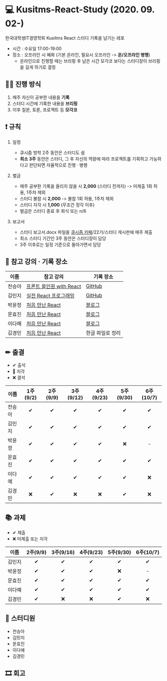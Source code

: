 # 💻 Kusitms-React-Study (2020. 09. 02-)

한국대학생IT경영학회 Kusitms React 스터디 기록을 남기는 레포

* 시간 : 수요일 17:00-19:00
* 장소 : 오프라인 시 혜화 (기본 온라인, 필요시 오프라인 -> **온/오프라인 병행**)
  * 온라인으로 진행할 때는 브리핑 후 남은 시간 모각코 보다는 스터디장이 브리핑을 길게 하기로 결정

 
## 🏃‍♀️ 진행 방식

1. 매주 자신이 공부한 내용을 **기록**
2. 스터디 시간에 기록한 내용을 **브리핑**
3. 이후 질문, 토론, 프로젝트 등 **모각코**


## ❗ 규칙

1. 일정
   * 큐시즘 방학 2주 동안은 스터디도 쉼
   * **최소 3주** 동안은 스터디, 그 후 자신의 역량에 따라 프로젝트를 기획하고 가능하다고 판단되면 자율적으로 진행 · 병행
  
2. 벌금
   * 매주 공부한 기록을 올리지 않을 시 **2,000** (스터디 전까지) -> 미제출 1회 허용, 1주차 제외
   * 스터디 불참 시 **2,000** -> 불참 1회 허용, 1주차 제외
   * 스터디 지각 시 **1,000** (무조건 정각 이후)
   * 벌금은 스터디 종료 후 회식 또는 n/6
   
3. 보고서
   * 스터디 보고서.docx 파일을 [큐시즘 카페](https://cafe.naver.com/kusitms)/22기/스터디 게시판에 매주 제출
   * 최소 스터디 기간인 3주 동안은 스터디장이 담당
   * 3주 이후로는 일정 기준으로 돌아가면서 담당
   

## 📝 참고 강의 · 기록 장소

| 이름 | 참고 강의 | 기록 장소 |
| --- | --- | --- |
| 천승아 | [프론트 올인원 with React](https://github.com/mnxmnz/JS_studying/tree/master/basics) | [GitHub](https://github.com/1000peach/React-Study) |
| 김민지 | [실전 React 프로그래밍](https://www.inflearn.com/course/실전-리액트-프로그래밍) | [GitHub](https://github.com/mnxmnz/TIL) |
| 박윤정 | [처음 만난 React](https://edu.goorm.io/lecture/12976/%EC%B2%98%EC%9D%8C-%EB%A7%8C%EB%82%9C-react-%EB%A6%AC%EC%95%A1%ED%8A%B8) | [블로그](https://parkyunjung.tistory.com/) |
| 문효진 | [처음 만난 React](https://edu.goorm.io/lecture/12976/%EC%B2%98%EC%9D%8C-%EB%A7%8C%EB%82%9C-react-%EB%A6%AC%EC%95%A1%ED%8A%B8) | [블로그](https://devvjin.tistory.com/) |
| 이다예 | [처음 만난 React](https://edu.goorm.io/lecture/12976/%EC%B2%98%EC%9D%8C-%EB%A7%8C%EB%82%9C-react-%EB%A6%AC%EC%95%A1%ED%8A%B8) | [블로그](https://yeyeah.tistory.com/category/Programming/React.js) |
| 김경민 | [처음 만난 React](https://edu.goorm.io/lecture/12976/%EC%B2%98%EC%9D%8C-%EB%A7%8C%EB%82%9C-react-%EB%A6%AC%EC%95%A1%ED%8A%B8) | 한글 파일로 정리 |

## ✏ 출결

* ✔ 출석
* 🔺 지각
* ❌ 결석

| 이름 | 1주(9/2) | 2주(9/9) | 3주(9/12) | 4주(9/23) | 5주(9/30) | 6주(10/7)
| --- | :---: | :---: | :---: | :---: | :---: | :---: |
| 천승아 | ✔ | ✔ | ✔ | ✔ | ✔ | ✔ | 
| 김민지 | ✔ | ✔ | ✔ | ✔ | ✔ | ✔ | 
| 박윤정 | ✔ | ✔ | ✔ | ✔ | ❌ | - | 
| 문효진 | ✔ | ✔ | ✔ | ✔ | ✔ | ✔ | 
| 이다예 | ✔ | ✔ | ✔ | ✔ | ✔ | ❌ | 
| 김경민 | ❌ | ✔ | ❌ | ❌ | ✔ | ❌ | 

## 📚 과제

* ✔ 제출
* ❌ 미제출 또는 지각

| 이름 | 2주(9/9) | 3주(9/16) | 4주(9/23) | 5주(9/30)| 6주(10/7)
| --- | :---: | :---: | :---: | :---: | :---: |
| 김민지 | ✔ | ✔ | ✔ | ✔ | ✔ | 
| 박윤정 | ✔ | ✔ | ✔ | ❌ | - | 
| 문효진 | ✔ | ✔ | ✔ | ✔ | ✔ | 
| 이다예 | ✔ | ✔ | ✔ | ✔ | ✔ | 
| 김경민 | ✔ | ❌ | ❌ | ✔ | ❌ | 

## 👩 스터디원

* 천승아
* 김민지
* 문효진
* 이다예
* 김경민

## 🎞 회고
